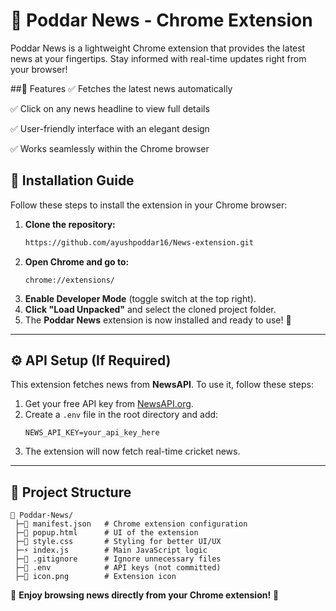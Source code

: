 # 📰 Poddar News - Chrome Extension

Poddar News is a lightweight Chrome extension that provides the latest news at your fingertips. Stay informed with real-time updates right from your browser!

##🚀 Features
✅ Fetches the latest news automatically

✅ Click on any news headline to view full details

✅ User-friendly interface with an elegant design

✅ Works seamlessly within the Chrome browser

## 📌 Installation Guide

Follow these steps to install the extension in your Chrome browser:

1. **Clone the repository:**
   ```sh
   https://github.com/ayushpoddar16/News-extension.git
   ```
2. **Open Chrome and go to:**
   ```
   chrome://extensions/
   ```
3. **Enable Developer Mode** (toggle switch at the top right).  
4. **Click "Load Unpacked"** and select the cloned project folder.  
5. The **Poddar News** extension is now installed and ready to use! 🎉  

---

## ⚙️ API Setup (If Required)

This extension fetches news from **NewsAPI**. To use it, follow these steps:

1. Get your free API key from [NewsAPI.org](https://newsapi.org/).
2. Create a `.env` file in the root directory and add:
   ```
   NEWS_API_KEY=your_api_key_here
   ```
3. The extension will now fetch real-time cricket news.

---

## 💂️ Project Structure

```
📂 Poddar-News/
 ├─📄 manifest.json   # Chrome extension configuration
 ├─📄 popup.html      # UI of the extension
 ├─🎨 style.css       # Styling for better UI/UX
 ├─⚡ index.js        # Main JavaScript logic
 ├─📄 .gitignore      # Ignore unnecessary files
 ├─📄 .env            # API keys (not committed)
 ├─📄 icon.png        # Extension icon
```


🚀 **Enjoy browsing news directly from your Chrome extension!** 🚀

